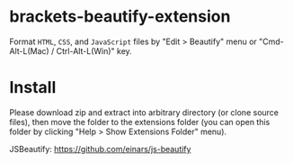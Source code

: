 brackets-beautify-extension
============================

Format `HTML`, `CSS`, and `JavaScript` files by "Edit > Beautify" menu or "Cmd-Alt-L(Mac) / Ctrl-Alt-L(Win)" key.

Install
===

Please download zip and extract into arbitrary directory (or clone source files), then move the folder to the extensions folder (you can open this folder by clicking "Help > Show Extensions Folder" menu).

JSBeautify: https://github.com/einars/js-beautify
